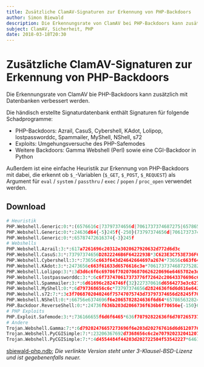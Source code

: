 ```yaml
---
title: Zusätzliche ClamAV-Signaturen zur Erkennung von PHP-Backdoors
author: Simon Biewald
description: Die Erkennungsrate von ClamAV bei PHP-Backdoors kann zusätzlich mit Datenbanken verbessert werden.
subject: ClamAV, Sicherheit, PHP
date: 2018-03-18T20:30
---
```


# Zusätzliche ClamAV-Signaturen zur Erkennung von PHP-Backdoors

Die Erkennungsrate von ClamAV bie PHP-Backdoors kann zusätzlich mit Datenbanken verbessert werden.

Die händisch erstellte Signaturdatenbank enthält Signaturen für folgende Schadprogramme:

 - PHP-Backdoors: Azrail, CasuS, Cybershell, KAdot, Lolipop, lostpassworddc, Spammailer, MyShell, NShell, s72
 - Exploits: Umgehungsversuche des PHP-Safemodes
 - Weitere Backdoors: Gamma Webshell (Perl) sowie eine CGI-Backdoor in Python
 
Außerdem ist eine einfache Heuristik zur Erkennung von PHP-Backdoors mit dabei, 
die erkennt ob `$_`-Variablen (`$_GET`, `$_POST`, `$_REQUEST`) als Argument für 
`eval` / `system` / `passthru` / `exec` / `popen` / `proc_open` verwendet werden.

## Download

```python
# Heuristik
PHP.Webshell.Generic:0:*:(6576616c|73797374656d|7061737374687275|65786563|706f70656e|70726f635f6f70656e)28245f
PHP.Webshell.Generic:0:*:24636d64{-5}245f{-250}(73797374656d|7061737374687275|65786563|706f70656e|70726f635f6f70656e)2824636d64
PHP.Webshell.Generic:0:*:65787472616374{-3}245f
# Webshells
PHP.Webshell.Azrail:3:*:617a7261696c20312e3020627920632d772d6d3c
PHP.Webshell.CasuS:3:*:73797374656D2822246B6F6422293B*3C623E3C753E736F6674776172653C2F753E3A20247365727665725F736F6674776172653C2F623E3C62723E*6D61666961626F7927
PHP.Webshell.Cybershell:3:*:73656c663f643d24642664697a2674*73656c663f643d24642664697a2674*73656c663f643d24642664697a2674*73656c663f643d24642664697a2674*73656c663f643d24642664697a2674
PHP.Webshell.KAdot:3:*:2473656c663f61633d6576616c3e*706173737468727528245f706f73745b27
PHP.Webshell.Lolipop:3:*:3d3d6c6f6c69706f7020706870626220696e6465782e3d3d
PHP.Webshell.lostpassworddc:3:*:6c6f737470617373776f72642c20643376696c633064652063726577*7368656c6c
PHP.Webshell.Spammailer:3:*:6d61696c2824746f{32}227370616d6564273e3c62723e22
PHP.Webshell.MyShell:0:*:6d797368656c6c*73797374656d2824636f6d6d616e64202e202220313e202f746d702f6f75747075742e74787420323e26313b
PHP.Webshell.s72:7:*:3c3f7068702040246f75747075743d73797374656d28245f706f73745b22636f6d6d616e64225d293b203f3e
PHP.Webshell.NShell:0:*:66756e6374696f6e2065782824636f6d64*657865632824636f6d64
PHP.Backdoor.ReverseShell:0:*:24736f636b203d2066736f636b6f70656e{-150}6172726179282270697065222c2022722229{-75}6172726179282270697065222c2022772229{-75}6172726179282270697065222c2022772229{-75}70726f635f6f70656e
# PHP Exploits
PHP.Exploit.Safemode:3:*:736166655f6d6f6465*636f70792822636f6d70726573732e7a6c69623a2f2f222e24
# Andere
Trojan.Webshell.Gamma:7:*:6d79202476657273696f6e203d202767616d6d6120776562207368656c6c*2473656c662d3e7b6c6f67696e7d203d203120696620637279707428247765627368656c6c3a3a636f6e66696775726174696f6e3a3a70617373776f72642c20246c6f67696e2e227878222920657120246c6f67696e3b202473656c662d3e7b6c6f67696e7d203d2031206966202470617373776f726420657120247765627368656c6c3a3a636f6e66696775726174696f6e3a3a70617373776f72643b
Trojan.Webshell.PyCGISimple:7:*:23206367692d7368656c6c2e7079202320412073696d706c6520434749207468617420657865637574657320617262697472617279
Trojan.Webshell.PyCGISimple:7:*:4d4554484f44203d202722504f53542227*64617461203d20676574666f726d285b27636d64275d2c666f726d2920746865636d64*6f732e706f70656e32
```

[sbiewald-php.ndb](sbiewald-php.ndb); 
*Die verlinkte Version steht unter 3-Klausel-BSD-Lizenz und ist gegebenenfalls neuer.*

